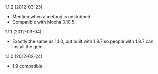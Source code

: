 1.1.2 (2012-03-23)
* Mention when a method is unstubbed
* Compatible with Mocha 0.10.5

1.1.1 (2012-03-04)
* Exactly the same as 1.1.0, but built with 1.8.7 so people with 1.8.7 can
  install the gem.

1.1.0 (2012-02-24)
* 1.9 compatible
